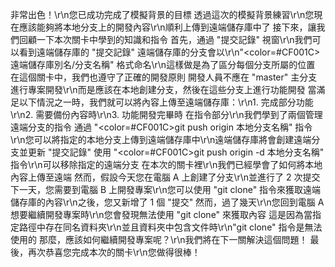 非常出色！\r\n您已成功完成了模擬背景的目標
透過這次的模擬背景練習\r\n您現在應該能夠將本地分支上的開發內容\r\n順利上傳到遠端儲存庫中了
接下來，讓我們回顧一下本次關卡中學到的知識和指令
首先，通過 "提交記錄" 視窗\r\n我們可以看到遠端儲存庫的 "提交記錄"
遠端儲存庫的分支會以\r\n"<color=#CF001C>遠端儲存庫別名/分支名稱</color>" 格式命名\r\n這樣做是為了區分每個分支所屬的位置
在這個關卡中，我們也遵守了正確的開發原則
開發人員不應在 "master" 主分支進行專案開發\r\n而是應該在本地創建分支，然後在這些分支上進行功能開發
當滿足以下情況之一時，我們就可以將內容上傳至遠端儲存庫：\r\n1. 完成部分功能\r\n2. 需要備份內容時\r\n3. 功能開發完畢時
在指令部分\r\n我們學到了兩個管理遠端分支的指令
通過 "<color=#CF001C>git push origin 本地分支名稱</color>" 指令\r\n您可以將指定的本地分支上傳到遠端儲存庫中\r\n遠端儲存庫將會創建遠端分支並更新 "提交記錄"
使用 "<color=#CF001C>git push origin -d 本地分支名稱</color>" 指令\r\n可以移除指定的遠端分支
在本次的關卡裡\r\n我們已經學會了如何將本地內容上傳至遠端
然而，假設今天您在電腦 A 上創建了分支\r\n並進行了 2 次提交
下一天，您需要到電腦 B 上開發專案\r\n您可以使用 "git clone" 指令來獲取遠端儲存庫的內容\r\n之後，您又新增了 1 個 "提交"
然而，過了幾天\r\n您回到電腦 A 想要繼續開發專案時\r\n您會發現無法使用 "git clone" 來獲取內容
這是因為當指定路徑中存在同名資料夾\r\n並且資料夾中包含文件時\r\n"git clone" 指令是無法使用的
那麼，應該如何繼續開發專案呢？\r\n我們將在下一關解決這個問題！
最後，再次恭喜您完成本次的關卡\r\n您做得很棒！